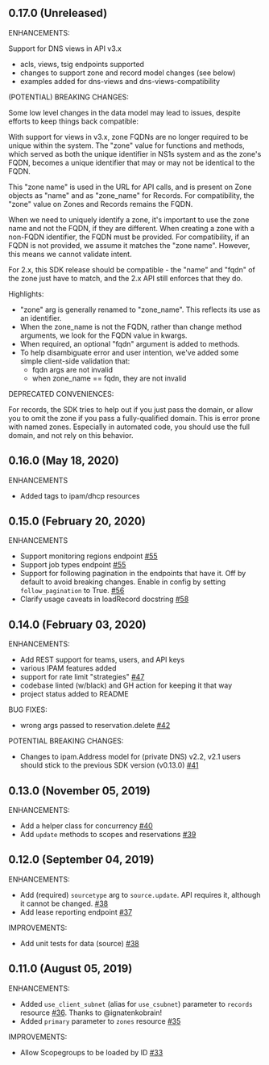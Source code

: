 ## 0.17.0 (Unreleased)

ENHANCEMENTS:

Support for DNS views in API v3.x
* acls, views, tsig endpoints supported
* changes to support zone and record model changes (see below)
* examples added for dns-views and dns-views-compatibility

(POTENTIAL) BREAKING CHANGES:

Some low level changes in the data model may lead to issues, despite efforts
to keep things back compatible:

With support for views in v3.x, zone FQDNs are no longer required to be unique
within the system. The "zone" value for functions and methods, which served as
both the unique identifier in NS1s system and as the zone's FQDN, becomes a
unique identifier that may or may not be identical to the FQDN.

This "zone name" is used in the URL for API calls, and is present on Zone
objects as "name" and as "zone_name" for Records. For compatibility, the "zone"
value on Zones and Records remains the FQDN.

When we need to uniquely identify a zone, it's important to use the zone name
and not the FQDN, if they are different. When creating a zone with a non-FQDN
identifier, the FQDN must be provided. For compatibility, if an FQDN is not
provided, we assume it matches the "zone name". However, this means we cannot
validate intent.

For 2.x, this SDK release should be compatible - the "name" and "fqdn" of the
zone just have to match, and the 2.x API still enforces that they do.

Highlights:

* "zone" arg is generally renamed to "zone_name". This reflects its use as an
  identifier.
* When the zone_name is not the FQDN, rather than change method arguments, we
  look for the FQDN value in kwargs.
* When required, an optional "fqdn" argument is added to methods.
* To help disambiguate error and user intention, we've added some simple
  client-side validation that:
  * fqdn args are not invalid
  * when zone_name == fqdn, they are not invalid

DEPRECATED CONVENIENCES:

For records, the SDK tries to help out if you just pass the domain, or allow
you to omit the zone if you pass a fully-qualified domain. This is error prone
with named zones. Especially in automated code, you should use the full domain,
and not rely on this behavior.

## 0.16.0 (May 18, 2020)

ENHANCEMENTS
* Added tags to ipam/dhcp resources

## 0.15.0 (February 20, 2020)

ENHANCEMENTS

* Support monitoring regions endpoint [#55](https://github.com/ns1/ns1-python/pull/55)
* Support job types endpoint [#55](https://github.com/ns1/ns1-python/pull/55)
* Support for following pagination in the endpoints that have it. Off by
  default to avoid breaking changes. Enable in config by setting
  `follow_pagination` to True. [#56](https://github.com/ns1/ns1-python/pull/56)
* Clarify usage caveats in loadRecord docstring [#58](https://github.com/ns1/ns1-python/pull/58)

## 0.14.0 (February 03, 2020)

ENHANCEMENTS:

* Add REST support for teams, users, and API keys
* various IPAM features added
* support for rate limit "strategies" [#47](https://github.com/ns1/ns1-python/pull/47)
* codebase linted (w/black) and GH action for keeping it that way
* project status added to README

BUG FIXES:

* wrong args passed to reservation.delete [#42](https://github.com/ns1/ns1-python/pull/42)

POTENTIAL BREAKING CHANGES:

* Changes to ipam.Address model for (private DNS) v2.2, v2.1 users should stick
  to the previous SDK version (v0.13.0) [#41](https://github.com/ns1/ns1-python/pull/41)

## 0.13.0 (November 05, 2019)

ENHANCEMENTS:

* Add a helper class for concurrency [#40](https://github.com/ns1/ns1-python/pull/40)
* Add `update` methods to scopes and reservations [#39](https://github.com/ns1/ns1-python/pull/39)

## 0.12.0 (September 04, 2019)

ENHANCEMENTS:

* Add (required) `sourcetype` arg to `source.update`. API requires it, although it cannot be changed. [#38](https://github.com/ns1/ns1-python/pull/38)
* Add lease reporting endpoint [#37](https://github.com/ns1-python/pull/37)

IMPROVEMENTS:

* Add unit tests for data (source) [#38](https://github.com/ns1-python/pull/38)

## 0.11.0 (August 05, 2019)

ENHANCEMENTS:

* Added `use_client_subnet` (alias for `use_csubnet`) parameter to `records` resource [#36](https://github.com/ns1/ns1-python/pull/36).  Thanks to @ignatenkobrain!
* Added `primary` parameter to `zones` resource [#35](https://github.com/ns1/ns1-python/pull/35)

IMPROVEMENTS:

* Allow Scopegroups to be loaded by ID [#33](https://github.com/ns1/ns1-python/pull/33)
